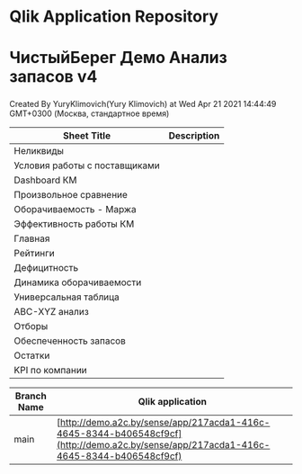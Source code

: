 # Qlik Application Repository 
# ЧистыйБерег Демо Анализ запасов v4
### 
Created By YuryKlimovich(Yury Klimovich) at Wed Apr 21 2021 14:44:49 GMT+0300 (Москва, стандартное время)




Sheet Title | Description
------------ | -------------
Неликвиды|
Условия работы с поставщиками|
Dashboard  КМ|
Произвольное сравнение|
Оборачиваемость - Маржа|
Эффективность работы КМ|
Главная|
Рейтинги|
Дефицитность|
Динамика оборачиваемости|
Универсальная таблица|
ABC-XYZ анализ|
Отборы|
Обеспеченность запасов|
Остатки|
KPI по компании|



Branch Name|Qlik application
---|---
main|[http://demo.a2c.by/sense/app/217acda1-416c-4645-8344-b406548cf9cf](http://demo.a2c.by/sense/app/217acda1-416c-4645-8344-b406548cf9cf)